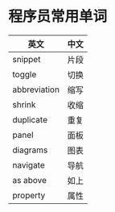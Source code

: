 # 程序员常用单词

|英文|中文|
|----|---|
|snippet|片段|
|toggle|切换|
|abbreviation|缩写|
|shrink|收缩|
|duplicate|重复|
|panel|面板|
|diagrams|图表|
|navigate|导航|
|as above|如上|
|property|属性|